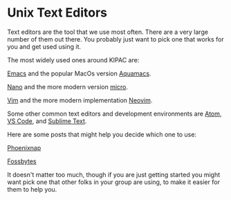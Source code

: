 # Unix Text Editors

Text editors are the tool that we use most often.   There are a very
large number of them out there.   You probably just want to pick one
that works for you and get used using it. 

The most widely used ones around KIPAC are:

[Emacs](https://www.gnu.org/software/emacs/) and the popular MacOs
version [Aquamacs](http://aquamacs.org/).

[Nano](https://www.nano-editor.org/) and the more modern version [micro](https://micro-editor.github.io/).

[Vim](https://www.vim.org/) and the more modern implementation [Neovim](https://neovim.io/).

Some other common text editors and development environments are [Atom](https://atom.io/), [VS Code](https://code.visualstudio.com/), and [Sublime Text](https://www.sublimetext.com/).

Here are some posts that might help you decide which one to use:

[Phoenixnap](https://phoenixnap.com/kb/best-linux-text-editors-for-coding)

[Fossbytes](https://fossbytes.com/9-best-text-editors-linux-programming-2017/)


It doesn't matter too much, though if you are just getting started you
might want pick one that other folks in your group are using, to make
it easier for them to help you.
